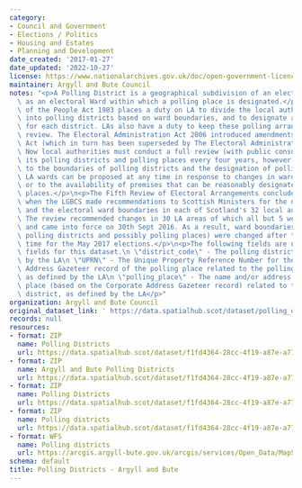 ```yaml
---
category:
- Council and Government
- Elections / Politics
- Housing and Estates
- Planning and Development
date_created: '2017-01-27'
date_updated: '2022-10-27'
license: https://www.nationalarchives.gov.uk/doc/open-government-licence/version/3/
maintainer: Argyll and Bute Council
notes: "<p>A Polling District is a geographical subdivision of an electoral area such\
  \ as an electoral Ward within which a polling place is designated.</p>\n<p>The Representation\
  \ of the People Act 1983 places a duty on LA to divide the local authority area\
  \ into polling districts based on ward boundaries, and to designate a polling place\
  \ for each district. LAs also have a duty to keep these polling arrangements under\
  \ review. The Electoral Administration Act 2006 introduced amendments to the 1983\
  \ Act (which in turn has been superseded by The Electoral Administration Act 2013).\
  \ Now local authorities must conduct a full review (with public consultation) of\
  \ its polling districts and polling places every four years, however adjustments\
  \ to the boundaries of polling districts and the designation of polling places within\
  \ LA wards can be proposed at any time in response to changes in ward boundaries\
  \ or to the availability of premises that can be reasonably designated as polling\
  \ places.</p>\n<p>The Fifth Review of Electoral Arrangements concluded in May 2016\
  \ when the LGBCS made recommendations to Scottish Ministers for the number of Councillors\
  \ and the electoral ward boundaries in each of Scotland's 32 local authorities.\
  \ The review recommended changes in 30 LA areas of which all but 5 were accepted\
  \ and came into force on 30th Sept 2016. As a result, ward boundaries (and therefore\
  \ polling districts and possibly polling places) were changed after this date in\
  \ time for the May 2017 elections.</p>\n<p>The following fields are now MANDATORY\
  \ fields for this dataset.\n \"district_code\" - The polling district code, as defined\
  \ by the LA\n \"UPRN\" - The Unique Property Reference Number for the Corporate\
  \ Address Gazeteer record of the polling place related to the polling district,\
  \ as defined by the LA\n \"polling_place\" - The name and/or address of the polling\
  \ place (based on the Corporate Address Gazeteer record) related to the polling\
  \ district, as defined by the LA</p>"
organization: Argyll and Bute Council
original_dataset_link: ' https://data.spatialhub.scot/dataset/polling_districts-ab'
records: null
resources:
- format: ZIP
  name: Polling Districts
  url: https://data.spatialhub.scot/dataset/f1fd4364-28cc-4f19-a87e-a7728e95437e/resource/ec0ab663-cef8-4b8b-a291-5fe8f957b69f/download/kprojects2017006-spatial-hub-uploads-2017pollingdistricts.zip
- format: ZIP
  name: Argyll and Bute Polling Districts
  url: https://data.spatialhub.scot/dataset/f1fd4364-28cc-4f19-a87e-a7728e95437e/resource/e3e827ae-b167-4a14-a7c7-3b18af254354/download/kprojects2017006-spatial-hub-uploads-2017pollingdistrictsv2.zip
- format: ZIP
  name: Polling Districts
  url: https://data.spatialhub.scot/dataset/f1fd4364-28cc-4f19-a87e-a7728e95437e/resource/4d1f3331-d78a-4f81-8463-16e4be53ca07/download/polling_district.zip
- format: ZIP
  name: Polling districts
  url: https://data.spatialhub.scot/dataset/f1fd4364-28cc-4f19-a87e-a7728e95437e/resource/e457a319-0559-4e9a-bfd3-3445a19916e8/download/abc_polling_district.zip
- format: WFS
  name: Polling districts
  url: https://arcgis.argyll-bute.gov.uk/arcgis/services/Open_Data/MapServer/WFSServer?request=GetCapabilities&service=WFS
schema: default
title: Polling Districts - Argyll and Bute
---
```

